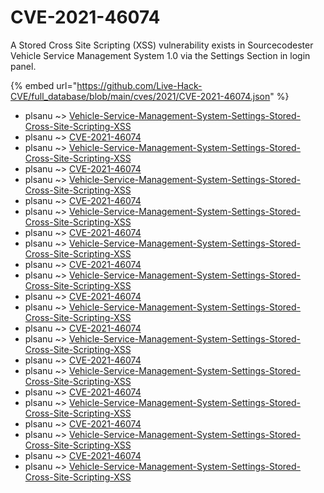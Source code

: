 # CVE-2021-46074

A Stored Cross Site Scripting (XSS) vulnerability exists in Sourcecodester Vehicle Service Management System 1.0 via the Settings Section in login panel.

{% embed url="https://github.com/Live-Hack-CVE/full_database/blob/main/cves/2021/CVE-2021-46074.json" %}


* plsanu ~> [Vehicle-Service-Management-System-Settings-Stored-Cross-Site-Scripting-XSS](https://www.alice-snow.ru/2021/database/cve-2021-46074/vehicle-service-management-system-settings-stored-cross-site-scripting-xss-plsanu)
* plsanu ~> [CVE-2021-46074](https://www.alice-snow.ru/2021/database/cve-2021-46074/cve-2021-46074-plsanu)
* plsanu ~> [Vehicle-Service-Management-System-Settings-Stored-Cross-Site-Scripting-XSS](https://www.alice-snow.ru/2021/database/cve-2021-46074/vehicle-service-management-system-settings-stored-cross-site-scripting-xss-plsanu)
* plsanu ~> [CVE-2021-46074](https://www.alice-snow.ru/2021/database/cve-2021-46074/cve-2021-46074-plsanu)
* plsanu ~> [Vehicle-Service-Management-System-Settings-Stored-Cross-Site-Scripting-XSS](https://www.alice-snow.ru/2021/database/cve-2021-46074/vehicle-service-management-system-settings-stored-cross-site-scripting-xss-plsanu)
* plsanu ~> [CVE-2021-46074](https://www.alice-snow.ru/2021/database/cve-2021-46074/cve-2021-46074-plsanu)
* plsanu ~> [Vehicle-Service-Management-System-Settings-Stored-Cross-Site-Scripting-XSS](https://www.alice-snow.ru/2021/database/cve-2021-46074/vehicle-service-management-system-settings-stored-cross-site-scripting-xss-plsanu)
* plsanu ~> [CVE-2021-46074](https://www.alice-snow.ru/2021/database/cve-2021-46074/cve-2021-46074-plsanu)
* plsanu ~> [Vehicle-Service-Management-System-Settings-Stored-Cross-Site-Scripting-XSS](https://www.alice-snow.ru/2021/database/cve-2021-46074/vehicle-service-management-system-settings-stored-cross-site-scripting-xss-plsanu)
* plsanu ~> [CVE-2021-46074](https://www.alice-snow.ru/2021/database/cve-2021-46074/cve-2021-46074-plsanu)
* plsanu ~> [Vehicle-Service-Management-System-Settings-Stored-Cross-Site-Scripting-XSS](https://www.alice-snow.ru/2021/database/cve-2021-46074/vehicle-service-management-system-settings-stored-cross-site-scripting-xss-plsanu)
* plsanu ~> [CVE-2021-46074](https://www.alice-snow.ru/2021/database/cve-2021-46074/cve-2021-46074-plsanu)
* plsanu ~> [Vehicle-Service-Management-System-Settings-Stored-Cross-Site-Scripting-XSS](https://www.alice-snow.ru/2021/database/cve-2021-46074/vehicle-service-management-system-settings-stored-cross-site-scripting-xss-plsanu)
* plsanu ~> [CVE-2021-46074](https://www.alice-snow.ru/2021/database/cve-2021-46074/cve-2021-46074-plsanu)
* plsanu ~> [Vehicle-Service-Management-System-Settings-Stored-Cross-Site-Scripting-XSS](https://www.alice-snow.ru/2021/database/cve-2021-46074/vehicle-service-management-system-settings-stored-cross-site-scripting-xss-plsanu)
* plsanu ~> [CVE-2021-46074](https://www.alice-snow.ru/2021/database/cve-2021-46074/cve-2021-46074-plsanu)
* plsanu ~> [Vehicle-Service-Management-System-Settings-Stored-Cross-Site-Scripting-XSS](https://www.alice-snow.ru/2021/database/cve-2021-46074/vehicle-service-management-system-settings-stored-cross-site-scripting-xss-plsanu)
* plsanu ~> [CVE-2021-46074](https://www.alice-snow.ru/2021/database/cve-2021-46074/cve-2021-46074-plsanu)
* plsanu ~> [Vehicle-Service-Management-System-Settings-Stored-Cross-Site-Scripting-XSS](https://www.alice-snow.ru/2021/database/cve-2021-46074/vehicle-service-management-system-settings-stored-cross-site-scripting-xss-plsanu)
* plsanu ~> [CVE-2021-46074](https://www.alice-snow.ru/2021/database/cve-2021-46074/cve-2021-46074-plsanu)
* plsanu ~> [Vehicle-Service-Management-System-Settings-Stored-Cross-Site-Scripting-XSS](https://www.alice-snow.ru/2021/database/cve-2021-46074/vehicle-service-management-system-settings-stored-cross-site-scripting-xss-plsanu)
* plsanu ~> [CVE-2021-46074](https://www.alice-snow.ru/2021/database/cve-2021-46074/cve-2021-46074-plsanu)
* plsanu ~> [Vehicle-Service-Management-System-Settings-Stored-Cross-Site-Scripting-XSS](https://www.alice-snow.ru/2021/database/cve-2021-46074/vehicle-service-management-system-settings-stored-cross-site-scripting-xss-plsanu)